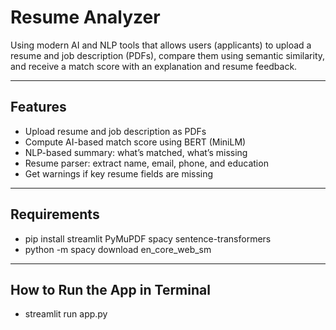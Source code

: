 # Resume Analyzer
Using modern AI and NLP tools that allows users (applicants) to upload a resume and job description (PDFs), compare them using semantic similarity, and receive a match score with an explanation and resume feedback.

---

## Features

- Upload resume and job description as PDFs
- Compute AI-based match score using BERT (MiniLM)
- NLP-based summary: what’s matched, what’s missing
- Resume parser: extract name, email, phone, and education
- Get warnings if key resume fields are missing

---

## Requirements

- pip install streamlit PyMuPDF spacy sentence-transformers
- python -m spacy download en_core_web_sm

---

## How to Run the App in Terminal

- streamlit run app.py